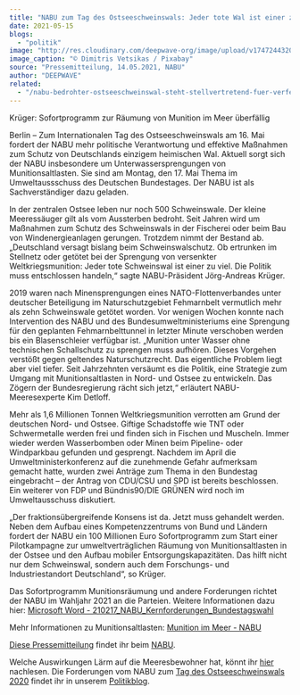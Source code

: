 ```yaml
---
title: "NABU zum Tag des Ostseeschweinswals: Jeder tote Wal ist einer zu viel"
date: 2021-05-15
blogs: 
  - "politik"
image: "http://res.cloudinary.com/deepwave-org/image/upload/v1747244320/deepwave.org/wave-4891318_1920.jpg"
image_caption: "© Dimitris Vetsikas / Pixabay"
source: "Pressemitteilung, 14.05.2021, NABU"
author: "DEEPWAVE"
related: 
  - "/nabu-bedrohter-ostseeschweinswal-steht-stellvertretend-fuer-verfehlte-meerespolitik/"
---
```


Krüger: Sofortprogramm zur Räumung von Munition im Meer überfällig

Berlin – Zum Internationalen Tag des Ostseeschweinswals am 16. Mai fordert der NABU mehr politische Verantwortung und effektive Maßnahmen zum Schutz von Deutschlands einzigem heimischen Wal. Aktuell sorgt sich der NABU insbesondere um Unterwassersprengungen von Munitionsaltlasten. Sie sind am Montag, den 17. Mai Thema im Umweltaussschuss des Deutschen Bundestages. Der NABU ist als Sachverständiger dazu geladen.

In der zentralen Ostsee leben nur noch 500 Schweinswale. Der kleine Meeressäuger gilt als vom Aussterben bedroht. Seit Jahren wird um Maßnahmen zum Schutz des Schweinswals in der Fischerei oder beim Bau von Windenergieanlagen gerungen. Trotzdem nimmt der Bestand ab. „Deutschland versagt bislang beim Schweinswalschutz. Ob ertrunken im Stellnetz oder getötet bei der Sprengung von versenkter Weltkriegsmunition: Jeder tote Schweinswal ist einer zu viel. Die Politik muss entschlossen handeln,“ sagte NABU-Präsident Jörg-Andreas Krüger.

2019 waren nach Minensprengungen eines NATO-Flottenverbandes unter deutscher Beteiligung im Naturschutzgebiet Fehmarnbelt vermutlich mehr als zehn Schweinswale getötet worden. Vor wenigen Wochen konnte nach Intervention des NABU und des Bundesumweltministeriums eine Sprengung für den geplanten Fehmarnbelttunnel in letzter Minute verschoben werden bis ein Blasenschleier verfügbar ist. „Munition unter Wasser ohne technischen Schallschutz zu sprengen muss aufhören. Dieses Vorgehen verstößt gegen geltendes Naturschutzrecht. Das eigentliche Problem liegt aber viel tiefer. Seit Jahrzehnten versäumt es die Politik, eine Strategie zum Umgang mit Munitionsaltlasten in Nord- und Ostsee zu entwickeln. Das Zögern der Bundesregierung rächt sich jetzt,“ erläutert NABU-Meeresexperte Kim Detloff.

Mehr als 1,6 Millionen Tonnen Weltkriegsmunition verrotten am Grund der deutschen Nord- und Ostsee. Giftige Schadstoffe wie TNT oder Schwermetalle werden frei und finden sich in Fischen und Muscheln. Immer wieder werden Wasserbomben oder Minen beim Pipeline- oder Windparkbau gefunden und gesprengt. Nachdem im April die Umweltministerkonferenz auf die zunehmende Gefahr aufmerksam gemacht hatte, wurden zwei Anträge zum Thema in den Bundestag eingebracht – der Antrag von CDU/CSU und SPD ist bereits beschlossen. Ein weiterer von FDP und Bündnis90/DIE GRÜNEN wird noch im Umweltausschuss diskutiert.

„Der fraktionsübergreifende Konsens ist da. Jetzt muss gehandelt werden. Neben dem Aufbau eines Kompetenzzentrums von Bund und Ländern fordert der NABU ein 100 Millionen Euro Sofortprogramm zum Start einer Pilotkampagne zur umweltverträglichen Räumung von Munitionsaltlasten in der Ostsee und den Aufbau mobiler Entsorgungskapazitäten. Das hilft nicht nur dem Schweinswal, sondern auch dem Forschungs- und Industriestandort Deutschland“, so Krüger.

Das Sofortprogramm Munitionsräumung und andere Forderungen richtet der NABU im Wahljahr 2021 an die Parteien. Weitere Informationen dazu hier: [Microsoft Word - 210217\_NABU\_Kernforderungen\_Bundestagswahl](https://www.nabu.de/imperia/md/content/nabude/umweltpolitik/210216_NABU_Kernforderungen_Bundestagswahl.pdf)

Mehr Informationen zu Munitionsaltlasten: [Munition im Meer - NABU](https://www.nabu.de/natur-und-landschaft/meere/lebensraum-meer/gefahren/27276.html)

[Diese Pressemitteilung](https://www.nabu.de/presse/pressemitteilungen/index.php?popup=true&show=31602&db=presseservice) findet ihr beim [NABU](https://www.nabu.de/).

Welche Auswirkungen Lärm auf die Meeresbewohner hat, könnt ihr [hier](https://www.deepwave.org/die-ozeane/laerm/) nachlesen. Die Forderungen vom NABU zum [Tag des Ostseeschweinswals 2020](https://www.deepwave.org/nabu-bedrohter-ostseeschweinswal-steht-stellvertretend-fuer-verfehlte-meerespolitik/) findet ihr in unserem [Politikblog](https://www.deepwave.org/blogs/politik/).
